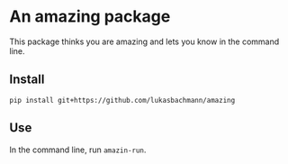# An amazing package
This package thinks you are amazing and lets you know in the command line.

## Install
`pip install git+https://github.com/lukasbachmann/amazing`

## Use
In the command line, run `amazin-run`.
